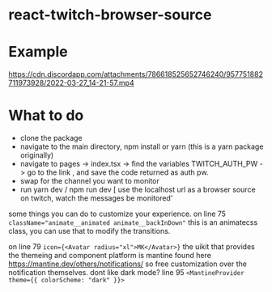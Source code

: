 # react-twitch-browser-source

# Example
https://cdn.discordapp.com/attachments/786618525652746240/957751882711973928/2022-03-27_14-21-57.mp4


# What to do

- clone the package
- navigate to the main directory, npm install or yarn (this is a yarn package originally)
- navigate to pages -> index.tsx -> find the variables TWITCH_AUTH_PW -> go to the link , and save the code returned as auth pw.
- swap <yourchannelname> for the channel you want to monitor
- run yarn dev / npm run dev [ use the localhost url as a browser source on twitch, watch the messages be monitored'

some things you can do to customize your experience.
on line 75 `className="animate__animated animate__backInDown"`
this is an animatecss class, you can use that to modify the transitions.

on line 79 ` icon={<Avatar radius="xl">MK</Avatar>} `
  the uikit that provides the themeing and component platform is mantine found here https://mantine.dev/others/notifications/
so free customization over the notification themselves.
  dont like dark mode? line 95 `<MantineProvider theme={{ colorScheme: "dark" }}>` 
